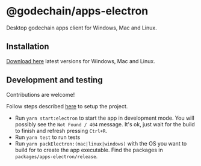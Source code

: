 # @godechain/apps-electron

Desktop godechain apps client for Windows, Mac and Linux. 

## Installation

[Download here](https://github.com/godechain-js/apps/releases/latest) latest versions for Windows, Mac and Linux.

## Development and testing

Contributions are welcome!

Follow steps described [here](https://github.com/godechain-js/apps#development) to setup the project.

* Run `yarn start:electron` to start the app in development mode. You will possibly see the `Not Found / 404` message. It's ok, just wait for the build to finish and refresh pressing `Ctrl+R`.
* Run `yarn test` to run tests
* Run `yarn packElectron:(mac|linux|windows)` with the OS you want to build for to create the app executable. Find the packages in `packages/apps-electron/release`.
